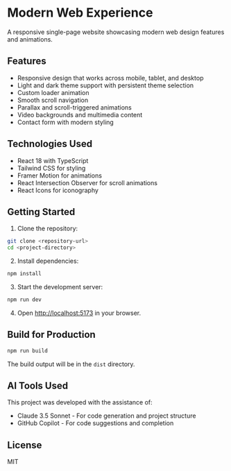 # Modern Web Experience

A responsive single-page website showcasing modern web design features and animations.

## Features

- Responsive design that works across mobile, tablet, and desktop
- Light and dark theme support with persistent theme selection
- Custom loader animation
- Smooth scroll navigation
- Parallax and scroll-triggered animations
- Video backgrounds and multimedia content
- Contact form with modern styling

## Technologies Used

- React 18 with TypeScript
- Tailwind CSS for styling
- Framer Motion for animations
- React Intersection Observer for scroll animations
- React Icons for iconography

## Getting Started

1. Clone the repository:
```bash
git clone <repository-url>
cd <project-directory>
```

2. Install dependencies:
```bash
npm install
```

3. Start the development server:
```bash
npm run dev
```

4. Open [http://localhost:5173](http://localhost:5173) in your browser.

## Build for Production

```bash
npm run build
```

The build output will be in the `dist` directory.

## AI Tools Used

This project was developed with the assistance of:
- Claude 3.5 Sonnet - For code generation and project structure
- GitHub Copilot - For code suggestions and completion

## License

MIT 